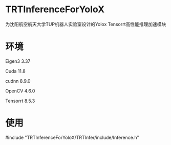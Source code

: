 # TRTInferenceForYoloX

为沈阳航空航天大学TUP机器人实验室设计的Yolox Tensorrt高性能推理加速模块

# 环境

Eigen3 3.37

Cuda 11.8

cudnn 8.9.0

OpenCV 4.6.0

Tensorrt 8.5.3

# 使用

#include "TRTInferenceForYoloX/TRTInfer/include/Inference.h"

